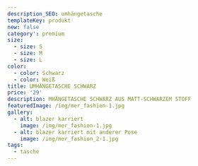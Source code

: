 ```yaml
---
description_SEO: umhängetasche
templateKey: produkt
new: false
category': premium
size:
  - size: S
  - size: M
  - size: L
color:
  - color: Schwarz
  - color: Weiß
title: UMHÄNGETASCHE SCHWARZ 
price: '29'
description: MHÄNGETASCHE SCHWARZ AUS MATT-SCHWARZEM STOFF
featuredImage: /img/mer_fashion-1.jpg
gallery:
  - alt: blazer karriert
    image: /img/mer_fashion-1.jpg
  - alt: blazer karriert mit anderer Pose
    image: /img/mer_fashion_2-1.jpg
tags:
  - tasche
---
```


